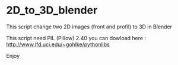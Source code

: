2D_to_3D_blender
================

This script change two 2D images (front and profil) to 3D in Blender

This script need PIL (Pillow) 2.40 you can dowload here : http://www.lfd.uci.edu/~gohlke/pythonlibs

Enjoy
